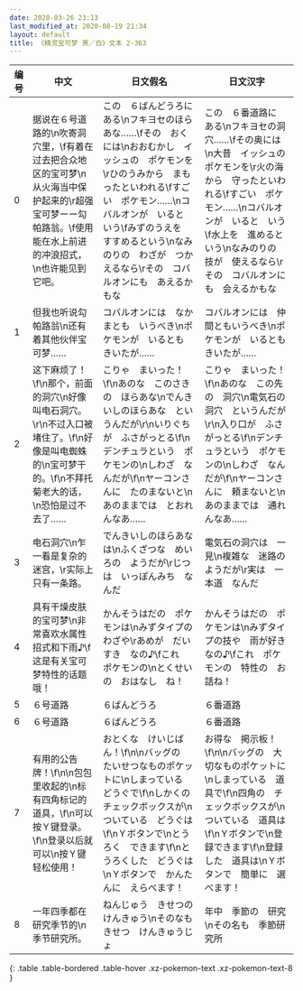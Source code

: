 ```yaml
---
date: 2020-03-26 23:13
last_modified_at: 2020-08-19 21:34
layout: default
title: 《精灵宝可梦 黑／白》文本 2-363
---
```

| 编号 | 中文 | 日文假名 | 日文汉字 |
| ---- | ---- | ---- | --- |
| 0 | 据说在６号道路的\n吹寄洞穴里，\f有着在过去把合众地区的宝可梦\n从火海当中保护起来的\r超强宝可梦ーー勾帕路翁。\f使用能在水上前进的冲浪招式，\n也许能见到它吧。 | この　６ばんどうろに　ある\nフキヨセのほらあな……\fその　おくには\nおおむかし　イッシュの　ポケモンを\rひのうみから　まもったといわれる\fすごい　ポケモン……\nコバルオンが　いると　いう\fみずのうえを　すすめるという\nなみのりの　わざが　つかえるなら\rその　コバルオンにも　あえるかもな | この　６番道路に　ある\nフキヨセの洞穴……\fその奥には\n大昔　イッシュの　ポケモンを\r火の海から　守ったといわれる\fすごい　ポケモン……\nコバルオンが　いると　いう\f水上を　進めるという\nなみのりの　技が　使えるなら\rその　コバルオンにも　会えるかもな |
| 1 | 但我也听说勾帕路翁\n还有着其他伙伴宝可梦…… | コバルオンには　なかまとも　いうべき\nポケモンが　いるとも　きいたが…… | コバルオンには　仲間ともいうべき\nポケモンが　いるとも　きいたが…… |
| 2 | 这下麻烦了！\f\n那个，前面的洞穴\n好像叫电石洞穴。\r\n不过入口被堵住了。\f\n好像是叫电蜘蛛的\n宝可梦干的。\f\n不拜托菊老大的话，\n恐怕是过不去了…… | こりゃ　まいった！\f\nあのな　このさきの　ほらあな\nでんきいしのほらあな　というんだが\r\nいりぐちが　ふさがっとる\f\nデンチュラという　ポケモンの\nしわざ　なんだが\f\nヤーコンさんに　たのまないと\nあのままでは　とおれんなあ…… | こりゃ　まいった！\f\nあのな　この先の　洞穴\n電気石の洞穴　というんだが\r\n入り口が　ふさがっとる\f\nデンチュラという　ポケモンの\nしわざ　なんだが\f\nヤーコンさんに　頼まないと\nあのままでは　通れんなあ…… |
| 3 | 电石洞穴\n乍一看是复杂的迷宫，\r实际上只有一条路。 | でんきいしのほらあな　は\nふくざつな　めいろの　ようだが\rじつは　いっぽんみち　なんだ | 電気石の洞穴は　一見\n複雑な　迷路のようだが\r実は　一本道　なんだ |
| 4 | 具有干燥皮肤的宝可梦\n非常喜欢水属性招式和下雨♪\f这是有关宝可梦特性的话题哦！ | かんそうはだの　ポケモンは\nみずタイプの　わざや\rあめが　だいすき　なの♪\fこれ　ポケモンの\nとくせいの　おはなし　ね！ | かんそうはだの　ポケモンは\nみずタイプの技や　雨が好きなの♪\fこれ　ポケモンの　特性の　お話ね！ |
| 5 | ６号道路 | ６ばんどうろ | ６番道路 |
| 6 | ６号道路 | ６ばんどうろ | ６番道路 |
| 7 | 有用的公告牌！\f\n\n包包里收起的\n标有四角标记的道具，\f\n可以按Ｙ键登录。\f\n登录以后就可以\n按Ｙ键轻松使用！ | おとくな　けいじばん！\f\n\nバッグの　たいせつなものポケットに\nしまっている　どうぐで\f\nしかくの　チェックボックスが\nついている　どうぐは\f\nＹボタンで\nとうろく　できます\f\nとうろくした　どうぐは\nＹボタンで　かんたんに　えらべます！ | お得な　掲示板！\f\n\nバッグの　大切なものポケットに\nしまっている　道具で\f\n四角の　チェックボックスが\nついている　道具は\f\nＹボタンで\n登録できます\f\n登録した　道具は\nＹボタンで　簡単に　選べます！ |
| 8 | 一年四季都在研究季节的\n季节研究所。 | ねんじゅう　きせつの　けんきゅう\nそのなも　きせつ　けんきゅうじょ | 年中　季節の　研究\nその名も　季節研究所 |
{: .table .table-bordered .table-hover .xz-pokemon-text .xz-pokemon-text-8 }
